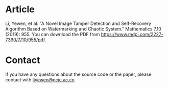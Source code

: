 # Article
Li, Yewen, et al. "A Novel Image Tamper Detection and Self-Recovery Algorithm Based on Watermarking and Chaotic System." Mathematics 7.10 (2019): 955. You can download the PDF from https://www.mdpi.com/2227-7390/7/10/955/pdf.

# Contact
If you have any questions about the source code or the paper, please contact with liyewen@ncic.ac.cn
